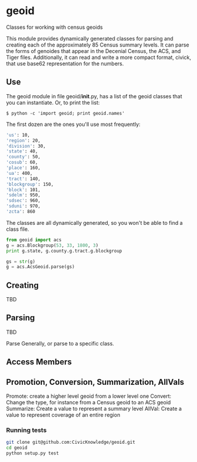 geoid
=====

Classes for working with census geoids

This module provides dynamically generated classes for parsing and creating each of the approximately 85 Census 
summary levels. It can parse the forms of genoides that appear in the Decenial Census, the ACS, and Tiger files. 
Additionally, it can read and write a more compact format, civick,  that use base62 representation for the numbers. 

Use
---

The geoid module in file geoid/__init__.py,  has a list of the geoid classes that you can instantiate. Or, to print
the list:

    $ python -c 'import geoid; print geoid.names'

The first dozen are the ones you'll use most frequently: 

```bash
'us': 10,
'region': 20,
'division': 30,
'state': 40,
'county': 50,
'cosub': 60,
'place': 160,
'ua': 400,
'tract': 140,
'blockgroup': 150,
'block': 101,
'sdelm': 950,
'sdsec': 960,
'sduni': 970,
'zcta': 860
```

The classes are all dynamically generated, so you won't be able to find a class file. 

```python
from geoid import acs
g = acs.Blockgroup(53, 33, 1800, 3)
print g.state, g.county.g.tract.g.blockgroup

gs = str(g)
g = acs.AcsGeoid.parse(gs)
```

Creating
--------

TBD

Parsing
-------
TBD

Parse Generally, or parse to a specific class. 

Access Members
--------------


Promotion, Conversion, Summarization, AllVals
---------------------------------------------

Promote: create a higher level geoid from a lower level one
Convert: Change the type, for instance from a Census geoid to an ACS geoid
Summarize: Create a value to represent a summary level
AllVal: Create a value to represent coverage of an entire region



### Running tests
```bash
git clone git@github.com:CivicKnowledge/geoid.git
cd geoid
python setup.py test
```


